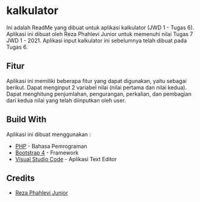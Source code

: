 # kalkulator
Ini adalah ReadMe yang dibuat untuk aplikasi kalkulator (JWD 1 - Tugas 6). Aplikasi ini dibuat oleh Reza Phahlevi Junior untuk memenuhi nilai Tugas 7 JWD 1 - 2021. Aplikasi input kalkulator ini sebelumnya telah dibuat pada Tugas 6.

## Fitur
Aplikasi ini memiliki beberapa fitur yang dapat digunakan, yaitu sebagai berikut.
Dapat menginput 2 variabel nilai (nilai pertama dan nilai kedua).
Dapat menghitung penjumlahan, pengurangan, perkalian, dan pembagian dari kedua nilai yang telah diinputkan oleh user.

## Build With
Aplikasi ini dibuat menggunakan :
* [PHP](https://www.google.com/url?sa=t&rct=j&q=&esrc=s&source=web&cd=&cad=rja&uact=8&ved=2ahUKEwi7jf3Y-IPqAhXTbX0KHRv-C2UQFjALegQIEhAB&url=https%3A%2F%2Fid.wikipedia.org%2Fwiki%2FPHP&usg=AOvVaw38Ia_GQ-zshcsTZYO7vHLY) - Bahasa Pemrograman
* [Bootstrap 4](https://www.google.com/url?sa=t&rct=j&q=&esrc=s&source=web&cd=&cad=rja&uact=8&ved=2ahUKEwixzfG3-IPqAhXkjOYKHYeBAXUQFjAAegQIARAB&url=https%3A%2F%2Fgetbootstrap.com%2Fdocs%2F4.0%2Fgetting-started%2Fintroduction%2F&usg=AOvVaw2FmavoGiCsTYvkTphGdVV-) - Framework
* [Visual Studio Code](https://code.visualstudio.com/) - Aplikasi Text Editor

## Credits
* [Reza Phahlevi Junior](https://github.com/rezapahlevijr)

